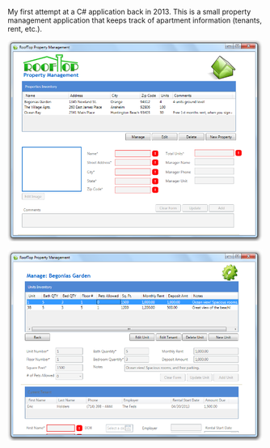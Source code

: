 My first attempt at a C# application back in 2013.  This is a small property management application that keeps track
of apartment information (tenants, rent, etc.).

![Alt text](1.png?raw=true "Main page")

![Alt text](2.png?raw=true "Manage page")